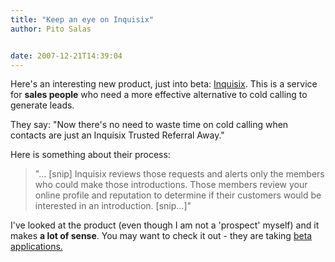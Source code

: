```yaml
---
title: "Keep an eye on Inquisix"
author: Pito Salas


date: 2007-12-21T14:39:04
---
```




Here's an interesting new product, just into beta:
[Inquisix](<http://inquisix.com/>). This is a service for **sales people** who
need a more effective alternative to cold calling to generate leads.

They say: "Now there's no need to waste time on cold calling when contacts are
just an Inquisix Trusted Referral Away."

Here is something about their process:

> "… [snip] Inquisix reviews those requests and alerts only the members who
> could make those introductions. Those members review your online profile and
> reputation to determine if their customers would be interested in an
> introduction. [snip…]"

I've looked at the product (even though I am not a 'prospect' myself) and it
makes **a lot of sense**. You may want to check it out - they are taking [beta
applications.](<http://inquisix.com/invitation_requests/new>)


